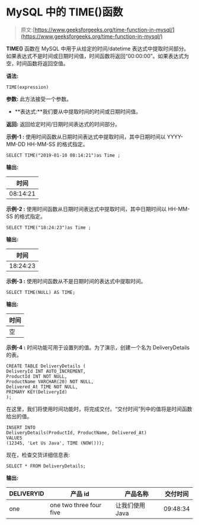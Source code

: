 # MySQL 中的 TIME()函数

> 原文:[https://www.geeksforgeeks.org/time-function-in-mysql/](https://www.geeksforgeeks.org/time-function-in-mysql/)

**TIME()** 函数在 MySQL 中用于从给定的时间/datetime 表达式中提取时间部分。如果表达式不是时间或日期时间值，时间函数将返回“00:00:00”。如果表达式为空，时间函数将返回空值。

**语法:**

```
TIME(expression)

```

**参数:**
此方法接受一个参数。

*   **表达式:**我们要从中提取时间的时间或日期时间值。

**返回:**
返回给定时间/日期时间表达式的时间部分。

**示例-1 :**
使用时间函数从日期时间表达式中提取时间，其中日期时间以 YYYY-MM-DD HH-MM-SS 的格式指定。

```
SELECT TIME("2019-01-10 08:14:21")as Time ;

```

**输出:**

| 时间 |
| --- |
| 08:14:21 |

**示例-2 :**
使用时间函数从日期时间表达式中提取时间，其中日期时间以 HH-MM-SS 的格式指定。

```
SELECT TIME("18:24:23")as Time ;

```

**输出:**

| 时间 |
| --- |
| 18:24:23 |

**示例-3 :**
使用时间函数从不是日期时间的表达式中提取时间。

```
SELECT TIME(NULL) AS TIME;

```

**输出:**

| 时间 |
| --- |
| 空 |

**示例-4 :**
时间功能可用于设置列的值。为了演示，创建一个名为 DeliveryDetails 的表。

```
CREATE TABLE DeliveryDetails (
DeliveryId INT AUTO_INCREMENT,
ProductId INT NOT NULL,
ProductName VARCHAR(20) NOT NULL,
Delivered_At TIME NOT NULL,
PRIMARY KEY(DeliveryId)
);
```

在这里，我们将使用时间功能时，将完成交付。“交付时间”列中的值将是时间函数给出的值。

```
INSERT INTO  
DeliveryDetails(ProductId, ProductName, Delivered_At)
VALUES
(12345, 'Let Us Java', TIME (NOW()));

```

现在，检查交货详细信息表:

```
SELECT * FROM DeliveryDetails;

```

**输出:**

| DELIVERYID | 产品 id | 产品名称 | 交付时间 |
| --- | --- | --- | --- |
| one | one two three four five | 让我们使用 Java | 09:48:34 |